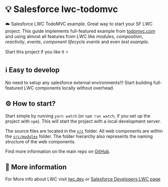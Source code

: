 # 💡 Salesforce lwc-todomvc 

☁️ Salesforce LWC TodoMVC example. Great way to start your SF LWC project. This guide implements full-featured example from [todomvc.com](https://todomvc.com/) and using almost all features from LWC like *modules*, *composition*, *reactivity*, *events*, *component lifecycle events* and even *test example*.

Start this project if you like it ⭐

## ℹ️ Easy to develop 

No need to setup any salesforce external environments!!! Start building full-featured LWC components locally without overhead.
## ⚙️ How to start?

Start simple by running `yarn watch` (or `npm run watch`, if you set up the project with `npm`). This will start the project with a local development server.

The source files are located in the [`src`](./src) folder. All web components are within the [`src/modules`](./src/modules) folder. The folder hierarchy also represents the naming structure of the web components.

Find more information on the main repo on [GitHub](https://github.com/muenzpraeger/create-lwc-app).

## 📙 More information

For More info about LWC visit [lwc.dev](https://lwc.dev/) or [Salesforce Developers LWC page](https://developer.salesforce.com/docs/component-library/documentation/en/lwc/lwc.get_started_introduction)


